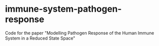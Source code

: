 # immune-system-pathogen-response
Code for the paper "Modelling Pathogen Response of the Human Immune System in a Reduced State Space"
